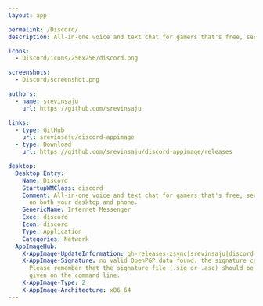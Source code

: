 ```yaml
---
layout: app

permalink: /Discord/
description: All-in-one voice and text chat for gamers that's free, secure, and works on both your desktop and phone.

icons:
  - Discord/icons/256x256/discord.png

screenshots:
  - Discord/screenshot.png

authors:
  - name: srevinsaju
    url: https://github.com/srevinsaju

links:
  - type: GitHub
    url: srevinsaju/discord-appimage
  - type: Download
    url: https://github.com/srevinsaju/discord-appimage/releases

desktop:
  Desktop Entry:
    Name: Discord
    StartupWMClass: discord
    Comment: All-in-one voice and text chat for gamers that's free, secure, and works
      on both your desktop and phone.
    GenericName: Internet Messenger
    Exec: discord
    Icon: discord
    Type: Application
    Categories: Network
  AppImageHub:
    X-AppImage-UpdateInformation: gh-releases-zsync|srevinsaju|discord-appimage|stable|Discord*.AppImage.zsync
    X-AppImage-Signature: no valid OpenPGP data found. the signature could not be verified.
      Please remember that the signature file (.sig or .asc) should be the first file
      given on the command line.
    X-AppImage-Type: 2
    X-AppImage-Architecture: x86_64
---
```

